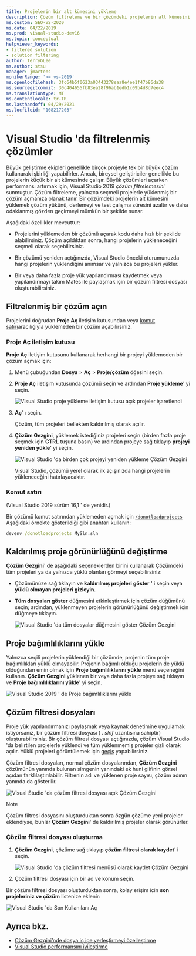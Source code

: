 ```yaml
---
title: Projelerin bir alt kümesini yükleme
description: Çözüm filtreleme ve bir çözümdeki projelerin alt kümesini hızlı bir şekilde yüklemenize nasıl izin verdiği hakkında bilgi edinin.
ms.custom: SEO-VS-2020
ms.date: 04/22/2019
ms.prod: visual-studio-dev16
ms.topic: conceptual
helpviewer_keywords:
- filtered solution
- solution filtering
author: TerryGLee
ms.author: stsu
manager: jmartens
monikerRange: '>= vs-2019'
ms.openlocfilehash: 3fc64b5f0623a03443278eaa8e4ee1f47b86da38
ms.sourcegitcommit: 30c404655fb83ea28f96ab1edb1c09b4d8d7eec4
ms.translationtype: MT
ms.contentlocale: tr-TR
ms.lasthandoff: 04/29/2021
ms.locfileid: "108217203"
---
```

# <a name="filtered-solutions-in-visual-studio"></a>Visual Studio 'da filtrelenmiş çözümler

Büyük geliştirme ekipleri genellikle birçok projeyle tek bir büyük çözüm kullanarak işbirliği yapabilirler. Ancak, bireysel geliştiriciler genellikle bu projelerin küçük bir alt kümesinde çalışır. Büyük çözümleri açarken performansı artırmak için, Visual Studio 2019 *çözüm filtrelemesini* sunmuştur. Çözüm filtreleme, yalnızca seçmeli projelerle yüklenmiş bir çözüm açmanıza olanak tanır. Bir çözümdeki projelerin alt kümesini yüklemek çözüm yükünü, derlemeyi ve test çalışma süresini azaltır ve daha odaklanmış gözden geçirmeyi mümkün bir şekilde sunar.

Aşağıdaki özellikler mevcuttur:

- Projelerini yüklemeden bir çözümü açarak kodu daha hızlı bir şekilde alabilirsiniz. Çözüm açıldıktan sonra, hangi projelerin yükleneceğini seçmeli olarak seçebilirsiniz.

- Bir çözümü yeniden açtığınızda, Visual Studio önceki oturumunuzda hangi projelerin yüklendiğini anımsar ve yalnızca bu projeleri yükler.

- Bir veya daha fazla proje yük yapılandırması kaydetmek veya yapılandırmayı takım Mates ile paylaşmak için bir çözüm filtresi dosyası oluşturabilirsiniz.

## <a name="open-a-filtered-solution"></a>Filtrelenmiş bir çözüm açın

Projelerini doğrudan **Proje Aç** iletişim kutusundan veya [komut satırı](#command-line)aracılığıyla yüklemeden bir çözüm açabilirsiniz.

### <a name="open-project-dialog"></a>Proje Aç iletişim kutusu

**Proje Aç** iletişim kutusunu kullanarak herhangi bir projeyi yüklemeden bir çözüm açmak için:

1. Menü çubuğundan **Dosya**  >  **Aç**  >  **Proje/çözüm** öğesini seçin.

2. **Proje Aç** iletişim kutusunda çözümü seçin ve ardından **Proje yükleme**' yi seçin.

   ![Visual Studio proje yükleme iletişim kutusu açık projeler işaretlendi](media/filtered-solutions/do-not-load-projects.png)

3. **Aç**' ı seçin.

   Çözüm, tüm projeleri bellekten kaldırılmış olarak açılır.

4. **Çözüm Gezgini**, yüklemek istediğiniz projeleri seçin (birden fazla proje seçmek için **CTRL** tuşuna basın) ve ardından projeye sağ tıklayıp **projeyi yeniden yükle**' yi seçin.

   ![Visual Studio 'da birden çok projeyi yeniden yükleme Çözüm Gezgini](media/filtered-solutions/reload-project.png)

   Visual Studio, çözümü yerel olarak ilk açışınızda hangi projelerin yükleneceğini hatırlayacaktır.

### <a name="command-line"></a>Komut satırı

(Visual Studio 2019 sürüm 16,1 ' de yenidir.)

Bir çözümü komut satırından yüklemeden açmak için [`/donotloadprojects`](../ide/reference/donotloadprojects-devenv-exe.md) Aşağıdaki örnekte gösterildiği gibi anahtarı kullanın:

```cmd
devenv /donotloadprojects MySln.sln
```

## <a name="toggle-unloaded-project-visibility"></a>Kaldırılmış proje görünürlüğünü değiştirme

**Çözüm Gezgini**' de aşağıdaki seçeneklerden birini kullanarak Çözümdeki tüm projeleri ya da yalnızca yüklü olanları görmeyi seçebilirsiniz:

- Çözümünüze sağ tıklayın ve **kaldırılmış projeleri göster** ' i seçin veya **yüklü olmayan projeleri gizleyin**.

- **Tüm dosyaları göster** düğmesini etkinleştirmek için çözüm düğümünü seçin; ardından, yüklenmeyen projelerin görünürlüğünü değiştirmek için düğmeye tıklayın.

   ![Visual Studio 'da tüm dosyalar düğmesini göster Çözüm Gezgini](media/filtered-solutions/show-all-files.PNG)

## <a name="load-project-dependencies"></a>Proje bağımlılıklarını yükle

Yalnızca seçili projelerin yüklendiği bir çözümde, projenin tüm proje bağımlılıkları yüklü olmayabilir. Projenin bağımlı olduğu projelerin de yüklü olduğundan emin olmak için **Proje bağımlılıklarını yükle** menü seçeneğini kullanın. **Çözüm Gezgini** yüklenen bir veya daha fazla projeye sağ tıklayın ve **Proje bağımlılıklarını yükle**' yi seçin.

![Visual Studio 2019 ' de Proje bağımlılıklarını yükle](media/filtered-solutions/load-project-dependencies.png)

## <a name="solution-filter-files"></a>Çözüm filtresi dosyaları

Proje yük yapılandırmanızı paylaşmak veya kaynak denetimine uygulamak istiyorsanız, bir çözüm filtresi dosyası ( *. slnf* uzantısına sahiptir) oluşturabilirsiniz. Bir çözüm filtresi dosyası açtığınızda, çözüm Visual Studio 'da belirtilen projelerle yüklendi ve tüm yüklenmemiş projeler gizli olarak açılır. Yüklü projeleri görüntülemek için [geçiş](#toggle-unloaded-project-visibility) yapabilirsiniz.

Çözüm filtresi dosyaları, normal çözüm dosyalarından, **Çözüm Gezgini** çözümünün yanında bulunan simgenin yanındaki ek huni glifinin görsel açıdan farklılaştırılabilir. Filtrenin adı ve yüklenen proje sayısı, çözüm adının yanında da gösterilir.

![Visual Studio 'da çözüm filtresi dosyası açık Çözüm Gezgini](media/filtered-solutions/solution-filter.PNG)

> [!NOTE]
> Çözüm filtresi dosyasını oluşturduktan sonra özgün çözüme yeni projeler eklendiyse, bunlar **Çözüm Gezgini**' de kaldırılmış projeler olarak görünürler.

### <a name="create-a-solution-filter-file"></a>Çözüm filtresi dosyası oluşturma

1. **Çözüm Gezgini**, çözüme sağ tıklayıp **çözüm filtresi olarak kaydet**' i seçin.

   ![Visual Studio 'da çözüm filtresi menüsü olarak kaydet Çözüm Gezgini](media/filtered-solutions/save-as-solution-filter.png)

2. Çözüm filtresi dosyası için bir ad ve konum seçin.

Bir çözüm filtresi dosyası oluşturduktan sonra, kolay erişim için **son projeleriniz ve çözüm** listenize eklenir:

![Visual Studio 'da Son Kullanılanı Aç](media/filtered-solutions/open-recent.png)

## <a name="see-also"></a>Ayrıca bkz.

- [Çözüm Gezgini’nde dosya iç içe yerleştirmeyi özelleştirme](file-nesting-solution-explorer.md)
- [Visual Studio performansını iyileştirme](optimize-visual-studio-performance.md)
